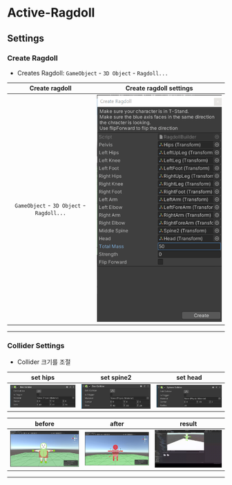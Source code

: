 # Active-Ragdoll

## Settings

### Create Ragdoll

- Creates Ragdoll: `GameObject` - `3D Object` - `Ragdoll...`

|              Create ragdoll               |                        Create ragdoll settings                         |
| :---------------------------------------: | :--------------------------------------------------------------------: |
| `GameObject` - `3D Object` - `Ragdoll...` | ![create](uploads/create_ragdoll_settings/create_ragdoll_settings.png) |

---

### Collider Settings

- Collider 크기를 조절

|                             set hips                              |                              set spine2                               |                             set head                              |
| :---------------------------------------------------------------: | :-------------------------------------------------------------------: | :---------------------------------------------------------------: |
| ![set_hips](uploads/collider_settings/collider_settings_hips.png) | ![set_spine2](uploads/collider_settings/collider_settings_spine2.png) | ![set_head](uploads/collider_settings/collider_settings_head.png) |

|                              before                               |                              after                              |                              result                               |
| :---------------------------------------------------------------: | :-------------------------------------------------------------: | :---------------------------------------------------------------: |
| ![before](uploads/collider_settings/collider_settings_before.png) | ![after](uploads/collider_settings/collider_settings_after.png) | ![result](uploads/collider_settings/collider_settings_result.gif) |

---
